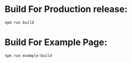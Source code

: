 # Build For Production release:

```
npm run build
```

# Build For Example Page:

```
npm run example-build 
```
